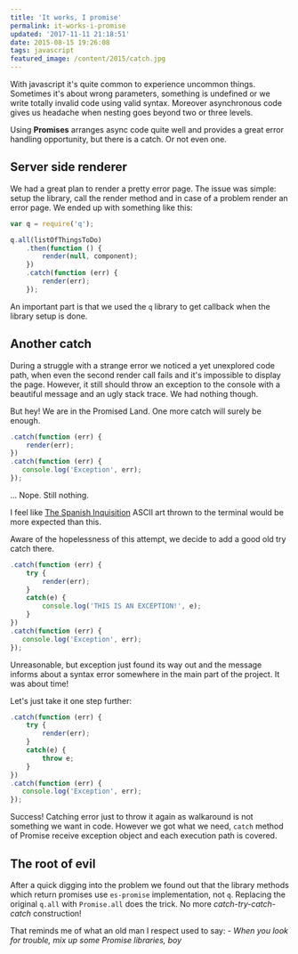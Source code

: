 ```yaml
---
title: 'It works, I promise'
permalink: it-works-i-promise
updated: '2017-11-11 21:18:51'
date: 2015-08-15 19:26:08
tags: javascript
featured_image: /content/2015/catch.jpg
---
```


With javascript it's quite common to experience uncommon things. Sometimes it's about wrong parameters, something is undefined or we write totally invalid code using valid syntax. Moreover asynchronous code gives us headache when nesting goes beyond two or three levels.
<!-- more -->

Using **Promises** arranges async code quite well and provides a great error handling opportunity, but there is a catch. Or not even one.

## Server side renderer
We had a great plan to render a pretty error page. The issue was simple: setup the library, call the render method and in case of a problem render an error page. We ended up with something like this:

```js
var q = require('q');

q.all(listOfThingsToDo)
    .then(function () {
        render(null, component);
    })
    .catch(function (err) {
        render(err);
    });
```

An important part is that we used the `q` library to get callback when the library setup is done.

## Another catch
During a struggle with a strange error we noticed a yet unexplored code path, when even the second render call fails and it's impossible to display the page. However, it still should throw an exception to the console with a beautiful message and an ugly stack trace. We had nothing though.

But hey! We are in the Promised Land. One more catch will surely be enough.

```js
.catch(function (err) {
    render(err);
})
.catch(function (err) {
   console.log('Exception', err);
});
```

... Nope. Still nothing. 

I feel like [The Spanish Inquisition](/content/2015/spanish-inquisition.png) ASCII art thrown to the terminal would be more expected than this.

Aware of the hopelessness of this attempt, we decide to add a good old try catch there.

```js
.catch(function (err) {
    try {
        render(err);
    }
    catch(e) {
        console.log('THIS IS AN EXCEPTION!', e);
    }
})
.catch(function (err) {
   console.log('Exception', err);
});
```

Unreasonable, but exception just found its way out and the message informs about a syntax error somewhere in the main part of the project. It was about time! 

Let's just take it one step further:

```js
.catch(function (err) {
    try {
        render(err);
    }
    catch(e) {
        throw e;
    }
})
.catch(function (err) {
   console.log('Exception', err);
});
```

Success! Catching error just to throw it again as walkaround is not something we want in code. However we got what we need, `catch` method of Promise receive exception object and each execution path is covered.

## The root of evil
After a quick digging into the problem we found out that the library methods which return promises use `es-promise` implementation, not `q`. Replacing the original `q.all` with `Promise.all` does the trick. No more *catch-try-catch-catch* construction!

That reminds me of what an old man I respect used to say: 
*- When you look for trouble, mix up some Promise libraries, boy*
